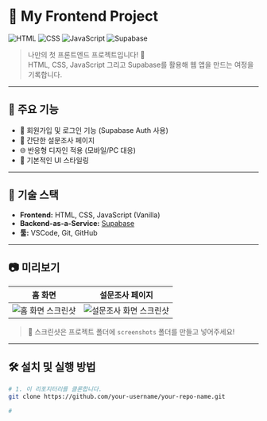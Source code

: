 # 🌟 My Frontend Project

![HTML](https://img.shields.io/badge/-HTML5-E34F26?logo=html5&logoColor=fff&style=flat)
![CSS](https://img.shields.io/badge/-CSS3-1572B6?logo=css3&logoColor=fff&style=flat)
![JavaScript](https://img.shields.io/badge/-JavaScript-F7DF1E?logo=javascript&logoColor=000&style=flat)
![Supabase](https://img.shields.io/badge/-Supabase-3ECF8E?logo=supabase&logoColor=000&style=flat)

> 나만의 첫 프론트엔드 프로젝트입니다! 🌱  
> HTML, CSS, JavaScript 그리고 Supabase를 활용해 웹 앱을 만드는 여정을 기록합니다.

---

## 📌 주요 기능

- 📄 회원가입 및 로그인 기능 (Supabase Auth 사용)
- 🧠 간단한 설문조사 페이지
- 🌐 반응형 디자인 적용 (모바일/PC 대응)
- 🎨 기본적인 UI 스타일링

---

## 🚀 기술 스택

- **Frontend:** HTML, CSS, JavaScript (Vanilla)
- **Backend-as-a-Service:** [Supabase](https://supabase.io)
- **툴:** VSCode, Git, GitHub

---

## 📷 미리보기

| 홈 화면 | 설문조사 페이지 |
|--------|----------------|
| ![홈 화면 스크린샷](./screenshots/home.png) | ![설문조사 화면 스크린샷](./screenshots/survey.png) |

> 📸 스크린샷은 프로젝트 폴더에 `screenshots` 폴더를 만들고 넣어주세요!

---

## 🛠️ 설치 및 실행 방법

```bash
# 1. 이 리포지터리를 클론합니다.
git clone https://github.com/your-username/your-repo-name.git

#
